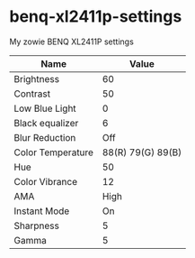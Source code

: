 # benq-xl2411p-settings

My zowie BENQ XL2411P settings

| Name				| Value				|
| ----------------- | ----------------- |
| Brightness		| 60				|
| Contrast			| 50				|
| Low Blue Light	| 0				|
| Black equalizer	| 6				    |
| Blur Reduction	| Off				|
| Color Temperature	| 88(R) 79(G) 89(B)	|
| Hue				| 50				|
| Color Vibrance	| 12				|
| AMA				| High				|
| Instant Mode		| On				|
| Sharpness			| 5					|
| Gamma				| 5					|
